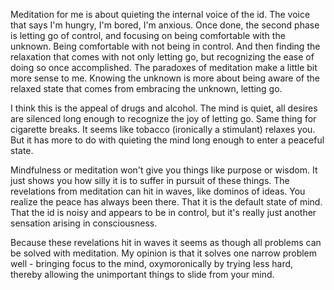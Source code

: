 Meditation for me is about quieting the internal voice of the id. The voice that says I'm hungry, I'm bored, I'm anxious.
Once done, the second phase is letting go of control, and focusing on being comfortable with the unknown. Being comfortable
with not being in control. And then finding the relaxation that comes with not only letting go, but recognizing the ease of doing so
once accomplished. The paradoxes of meditation make a little bit more sense to me. Knowing the unknown is more about being aware of the
relaxed state that comes from embracing the unknown, letting go.

I think this is the appeal of drugs and alcohol. The mind is quiet, all desires are silenced long enough to recognize the joy of letting go.
Same thing for cigarette breaks. It seems like tobacco (ironically a stimulant) relaxes you. But it has more to do with quieting the mind
long enough to enter a peaceful state.

Mindfulness or meditation won't give you things like purpose or wisdom. It just shows you how silly it is to suffer in
pursuit of these things. The revelations from meditation can hit in waves, like dominos of ideas. You realize the peace
has always been there. That it is the default state of mind. That the id is noisy and appears to be in control, but it's really
just another sensation arising in consciousness.

Because these revelations hit in waves it seems as though all problems can be solved with meditation. My opinion is that it
solves one narrow problem well - bringing focus to the mind, oxymoronically by trying less
hard, thereby allowing the unimportant things to slide from your mind.
